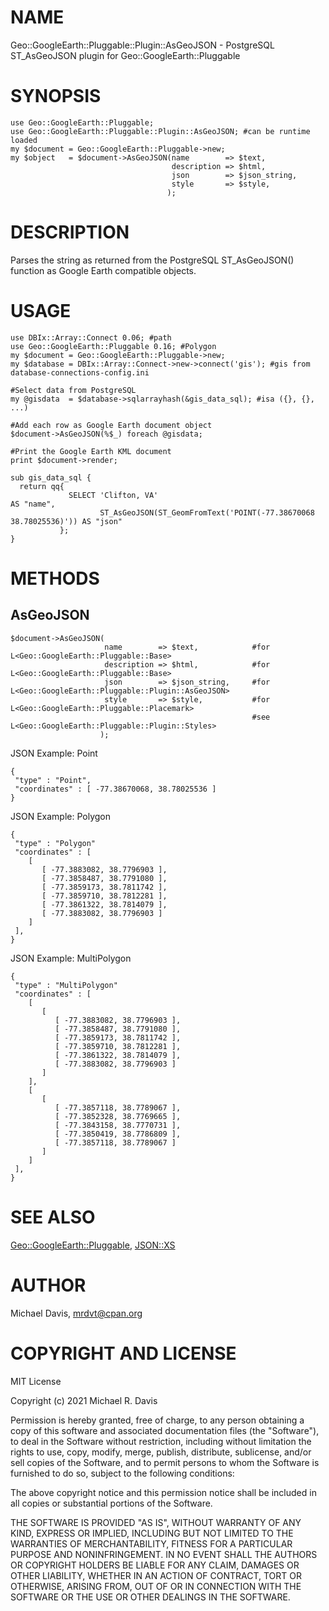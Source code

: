 # NAME

Geo::GoogleEarth::Pluggable::Plugin::AsGeoJSON - PostgreSQL ST\_AsGeoJSON plugin for Geo::GoogleEarth::Pluggable

# SYNOPSIS

    use Geo::GoogleEarth::Pluggable;
    use Geo::GoogleEarth::Pluggable::Plugin::AsGeoJSON; #can be runtime loaded
    my $document = Geo::GoogleEarth::Pluggable->new;
    my $object   = $document->AsGeoJSON(name        => $text,
                                        description => $html,
                                        json        => $json_string,
                                        style       => $style,
                                       );

# DESCRIPTION

Parses the string as returned from the PostgreSQL ST\_AsGeoJSON() function as Google Earth compatible objects.

# USAGE

    use DBIx::Array::Connect 0.06; #path
    use Geo::GoogleEarth::Pluggable 0.16; #Polygon
    my $document = Geo::GoogleEarth::Pluggable->new;
    my $database = DBIx::Array::Connect->new->connect('gis'); #gis from database-connections-config.ini

    #Select data from PostgreSQL
    my @gisdata  = $database->sqlarrayhash(&gis_data_sql); #isa ({}, {}, ...)

    #Add each row as Google Earth document object
    $document->AsGeoJSON(%$_) foreach @gisdata;

    #Print the Google Earth KML document
    print $document->render;
    
    sub gis_data_sql {
      return qq{
                 SELECT 'Clifton, VA'                                                    AS "name", 
                        ST_AsGeoJSON(ST_GeomFromText('POINT(-77.38670068 38.78025536)')) AS "json"
               };
    }

# METHODS

## AsGeoJSON

    $document->AsGeoJSON(
                         name        => $text,            #for L<Geo::GoogleEarth::Pluggable::Base>
                         description => $html,            #for L<Geo::GoogleEarth::Pluggable::Base>
                         json        => $json_string,     #for L<Geo::GoogleEarth::Pluggable::Plugin::AsGeoJSON>
                         style       => $style,           #for L<Geo::GoogleEarth::Pluggable::Placemark>
                                                          #see L<Geo::GoogleEarth::Pluggable::Plugin::Styles>
                        );

JSON Example: Point

    {
     "type" : "Point",
     "coordinates" : [ -77.38670068, 38.78025536 ]
    }

JSON Example: Polygon

    {
     "type" : "Polygon"
     "coordinates" : [
        [
           [ -77.3883082, 38.7796903 ],
           [ -77.3858487, 38.7791080 ],
           [ -77.3859173, 38.7811742 ],
           [ -77.3859710, 38.7812281 ],
           [ -77.3861322, 38.7814079 ],
           [ -77.3883082, 38.7796903 ] 
        ]
     ],
    }

JSON Example: MultiPolygon

    {
     "type" : "MultiPolygon"
     "coordinates" : [
        [
           [
              [ -77.3883082, 38.7796903 ],
              [ -77.3858487, 38.7791080 ],
              [ -77.3859173, 38.7811742 ],
              [ -77.3859710, 38.7812281 ],
              [ -77.3861322, 38.7814079 ],
              [ -77.3883082, 38.7796903 ] 
           ]
        ],
        [
           [
              [ -77.3857118, 38.7789067 ],
              [ -77.3852328, 38.7769665 ],
              [ -77.3843158, 38.7770731 ],
              [ -77.3850419, 38.7786809 ],
              [ -77.3857118, 38.7789067 ]
           ]
        ]
     ],
    }

# SEE ALSO

[Geo::GoogleEarth::Pluggable](https://metacpan.org/pod/Geo::GoogleEarth::Pluggable), [JSON::XS](https://metacpan.org/pod/JSON::XS)

# AUTHOR

Michael Davis, mrdvt@cpan.org

# COPYRIGHT AND LICENSE

MIT License

Copyright (c) 2021 Michael R. Davis

Permission is hereby granted, free of charge, to any person obtaining a copy
of this software and associated documentation files (the "Software"), to deal
in the Software without restriction, including without limitation the rights
to use, copy, modify, merge, publish, distribute, sublicense, and/or sell
copies of the Software, and to permit persons to whom the Software is
furnished to do so, subject to the following conditions:

The above copyright notice and this permission notice shall be included in all
copies or substantial portions of the Software.

THE SOFTWARE IS PROVIDED "AS IS", WITHOUT WARRANTY OF ANY KIND, EXPRESS OR
IMPLIED, INCLUDING BUT NOT LIMITED TO THE WARRANTIES OF MERCHANTABILITY,
FITNESS FOR A PARTICULAR PURPOSE AND NONINFRINGEMENT. IN NO EVENT SHALL THE
AUTHORS OR COPYRIGHT HOLDERS BE LIABLE FOR ANY CLAIM, DAMAGES OR OTHER
LIABILITY, WHETHER IN AN ACTION OF CONTRACT, TORT OR OTHERWISE, ARISING FROM,
OUT OF OR IN CONNECTION WITH THE SOFTWARE OR THE USE OR OTHER DEALINGS IN THE
SOFTWARE.
